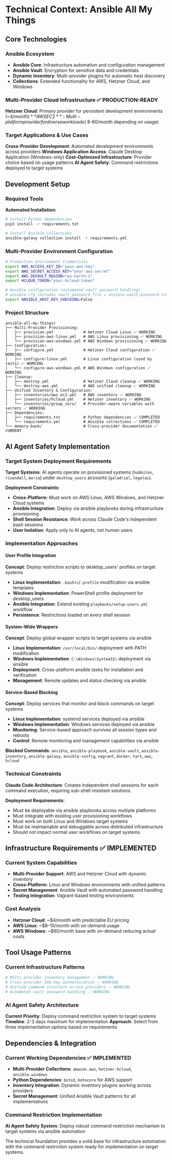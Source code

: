 # Technical Context: Ansible All My Things

## Core Technologies

### Ansible Ecosystem
- **Ansible Core**: Infrastructure automation and configuration management
- **Ansible Vault**: Encryption for sensitive data and credentials
- **Dynamic Inventory**: Multi-provider plugins for automatic host discovery
- **Collections**: Extended functionality for AWS, Hetzner Cloud, and Windows

### Multi-Provider Cloud Infrastructure ✅ PRODUCTION-READY
**Hetzner Cloud**: Primary provider for persistent development environments (~$4/month)
**AWS EC2**: Multi-platform provider for diverse workloads (~$8-60/month depending on usage)

### Target Applications & Use Cases
**Cross-Provider Development**: Automated development environments across providers
**Windows Application Access**: Claude Desktop Application (Windows-only)
**Cost-Optimized Infrastructure**: Provider choice based on usage patterns
**AI Agent Safety**: Command restrictions deployed to target systems

## Development Setup

### Required Tools
**Automated Installation:**
```bash
# Install Python dependencies
pip3 install -r requirements.txt

# Install Ansible collections
ansible-galaxy collection install -r requirements.yml
```

### Multi-Provider Environment Configuration
```bash
# Production Environment Credentials
export AWS_ACCESS_KEY_ID="your-aws-key"
export AWS_SECRET_ACCESS_KEY="your-aws-secret"
export AWS_DEFAULT_REGION="eu-north-1"
export HCLOUD_TOKEN="your-hcloud-token"

# Ansible configuration (automated vault password handling)
# ansible.cfg includes vault_password_file = ansible-vault-password.txt
export ANSIBLE_HOST_KEY_CHECKING=False
```

### Project Structure
```
ansible-all-my-things/
├── Multi-Provider Provisioning:
│   ├── provision.yml             # Hetzner Cloud Linux ✅ WORKING
│   ├── provision-aws-linux.yml   # AWS Linux provisioning ✅ WORKING
│   └── provision-aws-windows.yml # AWS Windows provisioning ✅ WORKING
├── Configuration:
│   ├── configure.yml             # Hetzner Cloud configuration ✅ WORKING
│   ├── configure-linux.yml       # Linux configuration (used by tests) ✅ WORKING
│   └── configure-aws-windows.yml # AWS Windows configuration ✅ WORKING
├── Cleanup:
│   ├── destroy.yml               # Hetzner Cloud cleanup ✅ WORKING
│   └── destroy-aws.yml           # AWS unified cleanup ✅ WORKING
├── Unified Inventory & Configuration:
│   ├── inventories/aws_ec2.yml   # AWS inventory ✅ WORKING
│   ├── inventories/hcloud.yml    # Hetzner inventory ✅ WORKING
│   └── inventories/group_vars/   # Provider-aware variables with secrets ✅ WORKING
├── Dependencies:
│   ├── requirements.txt          # Python dependencies ✅ COMPLETED
│   └── requirements.yml          # Ansible collections ✅ COMPLETED
└── memory-bank/                  # Cross-provider documentation ✅ CURRENT
```

## AI Agent Safety Implementation

### Target System Deployment Requirements
**Target Systems**: AI agents operate on provisioned systems (`hobbiton`, `rivendell`, `moria`) under `desktop_users` accounts (`galadriel`, `legolas`).

**Deployment Constraints**:
- **Cross-Platform**: Must work on AWS Linux, AWS Windows, and Hetzner Cloud systems
- **Ansible Integration**: Deploy via ansible playbooks during infrastructure provisioning
- **Shell Session Resistance**: Work across Claude Code's independent bash sessions
- **User Isolation**: Apply only to AI agents, not human users

### Implementation Approaches

#### User Profile Integration
**Concept**: Deploy restriction scripts to desktop_users' profiles on target systems
- **Linux Implementation**: `.bashrc`/`.profile` modification via ansible templates
- **Windows Implementation**: PowerShell profile deployment for desktop_users
- **Ansible Integration**: Extend existing `playbooks/setup-users.yml` workflow
- **Persistence**: Restrictions loaded on every shell session

#### System-Wide Wrappers
**Concept**: Deploy global wrapper scripts to target systems via ansible
- **Linux Implementation**: `/usr/local/bin/` deployment with PATH modification
- **Windows Implementation**: `C:\Windows\System32\` deployment via ansible
- **Deployment**: Cross-platform ansible tasks for installation and verification
- **Management**: Remote updates and status checking via ansible

#### Service-Based Blocking
**Concept**: Deploy services that monitor and block commands on target systems
- **Linux Implementation**: systemd services deployed via ansible
- **Windows Implementation**: Windows services deployed via ansible
- **Monitoring**: Service-based approach survives all session types and reboots
- **Control**: Remote monitoring and management capabilities via ansible

**Blocked Commands**: `ansible`, `ansible-playbook`, `ansible-vault`, `ansible-inventory`, `ansible-galaxy`, `ansible-config`, `vagrant`, `docker`, `tart`, `aws`, `hcloud`

### Technical Constraints

**Claude Code Architecture**: Creates independent shell sessions for each command execution, requiring sub-shell resistant solutions.

**Deployment Requirements**:
- Must be deployable via ansible playbooks across multiple platforms
- Must integrate with existing user provisioning workflows
- Must work on both Linux and Windows target systems
- Must be maintainable and debuggable across distributed infrastructure
- Should not impact normal user workflows on target systems

## Infrastructure Requirements ✅ IMPLEMENTED

### Current System Capabilities
- **Multi-Provider Support**: AWS and Hetzner Cloud with dynamic inventory
- **Cross-Platform**: Linux and Windows environments with unified patterns
- **Secret Management**: Ansible Vault with automated password handling
- **Testing Integration**: Vagrant-based testing environments

### Cost Analysis
- **Hetzner Cloud**: ~$4/month with predictable EU pricing
- **AWS Linux**: ~$8-10/month with on-demand usage
- **AWS Windows**: ~$60/month base with on-demand reducing actual costs

## Tool Usage Patterns

### Current Infrastructure Patterns
```yaml
# Multi-provider inventory management ✅ WORKING
# Cross-provider SSH key authentication ✅ WORKING
# Unified command structure across providers ✅ WORKING
# Automated vault password handling ✅ WORKING
```

### AI Agent Safety Architecture
**Current Priority**: Deploy command restriction system to target systems
**Timeline**: 2-3 days maximum for implementation
**Approach**: Select from three implementation options based on requirements

## Dependencies & Integration

### Current Working Dependencies ✅ IMPLEMENTED
- **Multi-Provider Collections**: `amazon.aws`, `hetzner.hcloud`, `ansible.windows`
- **Python Dependencies**: `boto3`, `botocore` for AWS support
- **Inventory Integration**: Dynamic inventory plugins working across providers
- **Secret Management**: Unified Ansible Vault patterns for all implementations

### Command Restriction Implementation
**AI Agent Safety System**: Deploy robust command restriction mechanism to target systems via ansible automation

The technical foundation provides a solid base for infrastructure automation with the command restriction system ready for implementation on target systems.